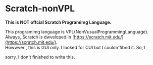 # Scratch-nonVPL


  **This is NOT offcial Scratch Programimg Language.**

This programimg language is VPL(NonVusualProgrammingLanguage).
Always, Scratch is dwveloped in [https://scratch.mit.edu/](https://scratch.mit.edu/).  
Howwver , this is GUI only. I looked for CUI but I couldn'fibnd it.
So, I




sorry, I don't finished to write this.
